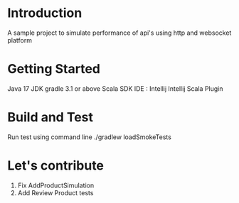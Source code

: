 # Introduction 
A sample project to simulate performance of api's using http and websocket platform
# Getting Started
Java 17 JDK
gradle 3.1 or above
Scala SDK
IDE : Intellij
Intellij Scala Plugin


# Build and Test
Run test using command line ./gradlew loadSmokeTests 

# Let's contribute
1. Fix AddProductSimulation
2. Add Review Product tests
